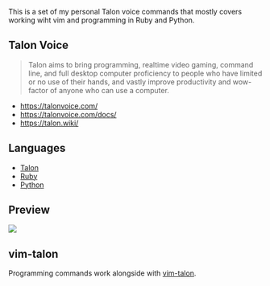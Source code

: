 This is a set of my personal Talon voice commands that mostly covers working wiht vim and programming in Ruby and Python.

## Talon Voice

>Talon aims to bring programming, realtime video gaming, command line, and full desktop computer proficiency to people who have limited or no use of their hands, and vastly improve productivity and wow-factor of anyone who can use a computer.

- https://talonvoice.com/
- https://talonvoice.com/docs/
- https://talon.wiki/

## Languages

- [Talon](https://github.com/Vankiru/talon/blob/main/docs/talon.md)
- [Ruby](https://github.com/Vankiru/talon/blob/main/docs/ruby.md)
- [Python](https://github.com/Vankiru/talon/blob/main/docs/python.md)

## Preview

[![](http://i3.ytimg.com/vi/y-LXwhmI454/hqdefault.jpg)](https://youtu.be/y-LXwhmI454)

## vim-talon

Programming commands work alongside with [vim-talon](https://github.com/Vankiru/vim-talon).
